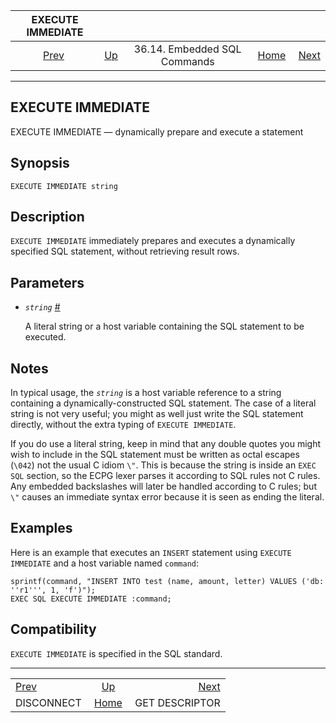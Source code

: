 <!--?xml version="1.0" encoding="UTF-8" standalone="no"?-->

|                EXECUTE IMMEDIATE               |                                                             |                              |                                                       |                                                        |
| :--------------------------------------------: | :---------------------------------------------------------- | :--------------------------: | ----------------------------------------------------: | -----------------------------------------------------: |
| [Prev](ecpg-sql-disconnect.html "DISCONNECT")  | [Up](ecpg-sql-commands.html "36.14. Embedded SQL Commands") | 36.14. Embedded SQL Commands | [Home](index.html "PostgreSQL 17devel Documentation") |  [Next](ecpg-sql-get-descriptor.html "GET DESCRIPTOR") |

***

## EXECUTE IMMEDIATE

EXECUTE IMMEDIATE — dynamically prepare and execute a statement

## Synopsis

    EXECUTE IMMEDIATE string

## Description

`EXECUTE IMMEDIATE` immediately prepares and executes a dynamically specified SQL statement, without retrieving result rows.

## Parameters

* *`string`* [#](#ECPG-SQL-EXECUTE-IMMEDIATE-STRING)

    A literal string or a host variable containing the SQL statement to be executed.

## Notes

In typical usage, the *`string`* is a host variable reference to a string containing a dynamically-constructed SQL statement. The case of a literal string is not very useful; you might as well just write the SQL statement directly, without the extra typing of `EXECUTE IMMEDIATE`.

If you do use a literal string, keep in mind that any double quotes you might wish to include in the SQL statement must be written as octal escapes (`\042`) not the usual C idiom `\"`. This is because the string is inside an `EXEC SQL` section, so the ECPG lexer parses it according to SQL rules not C rules. Any embedded backslashes will later be handled according to C rules; but `\"` causes an immediate syntax error because it is seen as ending the literal.

## Examples

Here is an example that executes an `INSERT` statement using `EXECUTE IMMEDIATE` and a host variable named `command`:

    sprintf(command, "INSERT INTO test (name, amount, letter) VALUES ('db: ''r1''', 1, 'f')");
    EXEC SQL EXECUTE IMMEDIATE :command;

## Compatibility

`EXECUTE IMMEDIATE` is specified in the SQL standard.

***

|                                                |                                                             |                                                        |
| :--------------------------------------------- | :---------------------------------------------------------: | -----------------------------------------------------: |
| [Prev](ecpg-sql-disconnect.html "DISCONNECT")  | [Up](ecpg-sql-commands.html "36.14. Embedded SQL Commands") |  [Next](ecpg-sql-get-descriptor.html "GET DESCRIPTOR") |
| DISCONNECT                                     |    [Home](index.html "PostgreSQL 17devel Documentation")    |                                         GET DESCRIPTOR |
